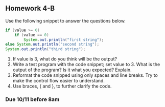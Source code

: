 ## Homework 4-B

Use the following snippet to answer the questions below.

```java
if (value >= 0)
    if (value == 0)
        System.out.println("first string");
else System.out.println("second string");
System.out.println("third string");
```

1. If value is 3, what do you think will be the output?
2. Write a test program with the code snippet; set value to 3. What is the output of the program? 
Is it what you expected? Explain.
3. Reformat the code snipped using only spaces and line breaks. Try to make the control flow easier to understand.
4. Use braces, { and }, to further clarify the code.


### Due 10/11 before 8am